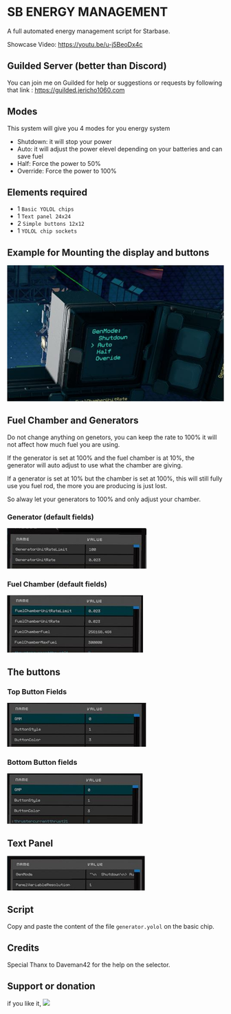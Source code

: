 # SB ENERGY MANAGEMENT

A full automated energy management script for Starbase.

Showcase Video: https://youtu.be/u-j5BeoDx4c

## Guilded Server (better than Discord)

You can join me on Guilded for help or suggestions or requests by following that link : https://guilded.jericho1060.com

## Modes

This system will give you 4 modes for you energy system

- Shutdown: it will stop your power
- Auto: it will adjust the power elevel depending on your batteries and can save fuel
- Half: Force the power to 50%
- Override: Force the power to 100%

## Elements required

- 1 `Basic YOLOL chips`
- 1 `Text panel 24x24`
- 2 `Simple buttons 12x12`
- 1 `YOLOL chip sockets`

## Example for Mounting the display and buttons

![Mounting](https://github.com/Jericho1060/sb-energy-management/blob/main/pictures/DisplayButtonsMounting.jpg?raw=true)

## Fuel Chamber and Generators

Do not change anything on genetors, you can keep the rate to 100% it will not affect how much fuel you are using.

If the generator is set at 100% and the fuel chamber is at 10%, the generator will auto adjust to use what the chamber are giving.

If a generator is set at 10% but the chamber is set at 100%, this will still fully use you fuel rod, the more you are producing is just lost.

So alway let your generators to 100% and only adjust your chamber.

### Generator (default fields)

![Generators fields](https://github.com/Jericho1060/sb-energy-management/blob/main/pictures/Generator.jpg?raw=true)

### Fuel Chamber (default fields)

![Chamber fields](https://github.com/Jericho1060/sb-energy-management/blob/main/pictures/FuelChamber.jpg?raw=true)

## The buttons

### Top Button Fields

![Button fields](https://github.com/Jericho1060/sb-energy-management/blob/main/pictures/ButtonTop.jpg?raw=true)

### Bottom Button fields

![Button fields](https://github.com/Jericho1060/sb-energy-management/blob/main/pictures/ButtonBottom.jpg?raw=true)

## Text Panel

![Text Panel fields](https://github.com/Jericho1060/sb-energy-management/blob/main/pictures/TextPanel.jpg?raw=true)

## Script

Copy and paste the content of the file `generator.yolol` on the basic chip.

## Credits

Special Thanx to Daveman42 for the help on the selector.

## Support or donation

if you like it, [<img src="https://github.com/Jericho1060/DU-Industry-HUD/blob/main/ressources/images/ko-fi.png?raw=true" width="150">](https://ko-fi.com/jericho1060)